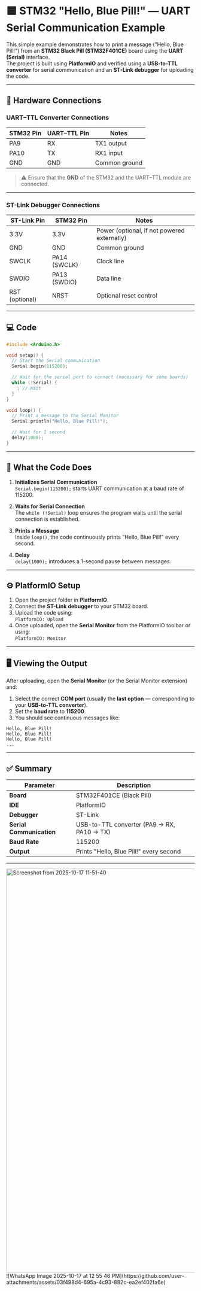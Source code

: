 # 🟦 STM32 "Hello, Blue Pill!" — UART Serial Communication Example

This simple example demonstrates how to print a message ("Hello, Blue Pill!") from an **STM32 Black Pill (STM32F401CE)** board using the **UART (Serial)** interface.  
The project is built using **PlatformIO** and verified using a **USB-to-TTL converter** for serial communication and an **ST-Link debugger** for uploading the code.

---

## 🔧 Hardware Connections

### UART–TTL Converter Connections

| STM32 Pin | UART–TTL Pin | Notes          |
|------------|---------------|----------------|
| PA9        | RX            | TX1 output     |
| PA10       | TX            | RX1 input      |
| GND        | GND           | Common ground  |

> ⚠️ Ensure that the **GND** of the STM32 and the UART–TTL module are connected.

---

### ST-Link Debugger Connections

| ST-Link Pin | STM32 Pin | Notes                   |
|--------------|------------|--------------------------|
| 3.3V         | 3.3V       | Power (optional, if not powered externally) |
| GND          | GND        | Common ground           |
| SWCLK        | PA14 (SWCLK) | Clock line             |
| SWDIO        | PA13 (SWDIO) | Data line              |
| RST (optional) | NRST     | Optional reset control  |

---

## 💻 Code

```cpp
#include <Arduino.h>

void setup() {
  // Start the Serial communication
  Serial.begin(115200);

  // Wait for the serial port to connect (necessary for some boards)
  while (!Serial) {
    ; // Wait
  }
}

void loop() {
  // Print a message to the Serial Monitor
  Serial.println("Hello, Blue Pill!");

  // Wait for 1 second
  delay(1000);
}
```

---

## 🧠 What the Code Does

1. **Initializes Serial Communication**  
`Serial.begin(115200);` starts UART communication at a baud rate of 115200.

2. **Waits for Serial Connection**  
The `while (!Serial)` loop ensures the program waits until the serial connection is established.

3. **Prints a Message**  
Inside `loop()`, the code continuously prints "Hello, Blue Pill!" every second.

4. **Delay**  
`delay(1000);` introduces a 1-second pause between messages.

---

## ⚙️ PlatformIO Setup

1. Open the project folder in **PlatformIO**.
2. Connect the **ST-Link debugger** to your STM32 board.
3. Upload the code using:  
   `PlatformIO: Upload`
4. Once uploaded, open the **Serial Monitor** from the PlatformIO toolbar or using:  
   `PlatformIO: Monitor`

---

## 🖥️ Viewing the Output

After uploading, open the **Serial Monitor** (or the Serial Monitor extension) and:

1. Select the correct **COM port** (usually the **last option** — corresponding to your **USB-to-TTL converter**).  
2. Set the **baud rate** to **115200**.  
3. You should see continuous messages like:

```
Hello, Blue Pill!
Hello, Blue Pill!
Hello, Blue Pill!
...
```

---

## ✅ Summary

| Parameter | Description |
|-----------|-------------|
| **Board** | STM32F401CE (Black Pill) |
| **IDE** | PlatformIO |
| **Debugger** | ST-Link |
| **Serial Communication** | USB-to-TTL converter (PA9 → RX, PA10 → TX) |
| **Baud Rate** | 115200 |
| **Output** | Prints "Hello, Blue Pill!" every second |

---

<img width="1920" height="1080" alt="Screenshot from 2025-10-17 11-51-40" src="https://github.com/user-attachments/assets/23d441d2-7cf7-4d12-b785-70a04a5d53e5" />
![WhatsApp Image 2025-10-17 at 12 55 46 PM](https://github.com/user-attachments/assets/03f498d4-695a-4c93-882c-ea2ef402fa6e)

